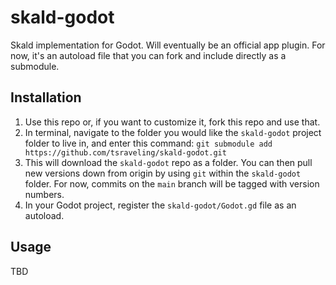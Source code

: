 # skald-godot

Skald implementation for Godot. Will eventually be an official app plugin. For now, it's an autoload file that you can fork and include directly as a submodule.

## Installation

1. Use this repo or, if you want to customize it, fork this repo and use that.
2. In terminal, navigate to the folder you would like the `skald-godot` project folder to live in, and enter this command:
	`git submodule add https://github.com/tsraveling/skald-godot.git`
3. This will download the `skald-godot` repo as a folder. You can then pull new versions down from origin by using `git` within the `skald-godot` folder. For now, commits on the `main` branch will be tagged with version numbers.
4. In your Godot project, register the `skald-godot/Godot.gd` file as an autoload.

## Usage

TBD
